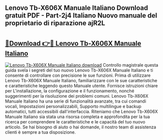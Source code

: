 ## Lenovo Tb-X606X Manuale Italiano Download gratuit PDF - Part-2j4 Italiano Nuovo manuale del proprietario di riparazione ajR2L

# <h2><a href="http://dfdeyz1.blite.top/?on=Lenovo+Tb-X606X+Manuale+Italiano">🔗Download 👉🔴 Lenovo Tb-X606X Manuale Italiano</a></h2>

[![Lenovo Tb-X606X Manuale Italiano download](https://i.imgur.com/lujVjoI.png)](http://dfdeyz1.blite.top/?on=Lenovo+Tb-X606X+Manuale+Italiano)
Controllo magistrale questa guida svela i segreti del tuo nuovo Lenovo Tb-X606X Manuale Italiano e ti consente di controllare con precisione le sue funzioni. Prima di utilizzare Lenovo Tb-X606X Manuale Italiano, familiarizzare con le sue caratteristiche e caratteristiche leggendo questo Manuale utente. Fornisce istruzioni chiare per L'installazione, la configurazione e il funzionamento, nonché suggerimenti per la risoluzione dei problemi comuni. Lenovo Tb-X606X Manuale Italiano ha una serie di funzionalità avanzate, tra cui comandi vocali, Impostazioni personalizzabili, Supporto multilingue e backup automatici, tutti accessibili dall'interfaccia. Riteniamo che Lenovo Tb-X606X Manuale Italiano sia stata una risorsa completa e approfondita per la tua ricerca per comprendere le caratteristiche e le capacità del tuo nuovo articolo. Se hai bisogno di aiuto o hai domande, il nostro team di assistenza clienti è sempre a tua disposizione.
